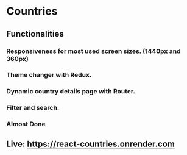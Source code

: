 # Countries

## Functionalities

### Responsiveness for most used screen sizes. (1440px and 360px) <br>

### Theme changer with Redux. <br>

### Dynamic country details page with Router. <br>

### Filter and search. <br>

### Almost Done

## Live: https://react-countries.onrender.com
